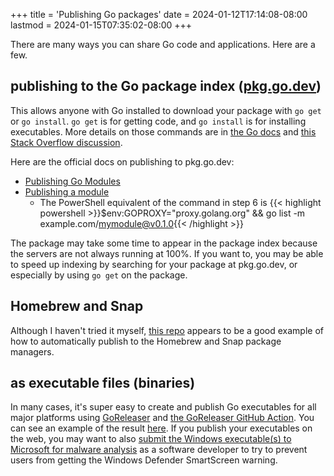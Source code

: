 +++
title = 'Publishing Go packages'
date = 2024-01-12T17:14:08-08:00
lastmod = 2024-01-15T07:35:02-08:00
+++

There are many ways you can share Go code and applications. Here are a few.

## publishing to the Go package index ([pkg.go.dev](https://pkg.go.dev/))

This allows anyone with Go installed to download your package with `go get` or `go install`. `go get` is for getting code, and `go install` is for installing executables. More details on those commands are in [the Go docs](https://go.dev/doc/go-get-install-deprecation) and [this Stack Overflow discussion](https://stackoverflow.com/questions/24878737/what-is-the-difference-between-go-get-and-go-install).

Here are the official docs on publishing to pkg.go.dev:

* [Publishing Go Modules](https://tip.golang.org/blog/publishing-go-modules)
* [Publishing a module](https://go.dev/doc/modules/publishing)
    * The PowerShell equivalent of the command in step 6 is {{< highlight powershell >}}$env:GOPROXY="proxy.golang.org" && go list -m example.com/mymodule@v0.1.0{{< /highlight >}}

The package may take some time to appear in the package index because the servers are not always running at 100%. If you want to, you may be able to speed up indexing by searching for your package at pkg.go.dev, or especially by using `go get` on the package.

## Homebrew and Snap

Although I haven't tried it myself, [this repo](https://github.com/wakatara/harsh) appears to be a good example of how to automatically publish to the Homebrew and Snap package managers.

## as executable files (binaries)

In many cases, it's super easy to create and publish Go executables for all major platforms using [GoReleaser](https://goreleaser.com/) and [the GoReleaser GitHub Action](https://github.com/marketplace/actions/goreleaser-action). You can see an example of the result [here](https://github.com/wheelercj/email-linter/releases). If you publish your executables on the web, you may want to also [submit the Windows executable(s) to Microsoft for malware analysis](https://www.microsoft.com/en-us/wdsi/filesubmission) as a software developer to try to prevent users from getting the Windows Defender SmartScreen warning.
